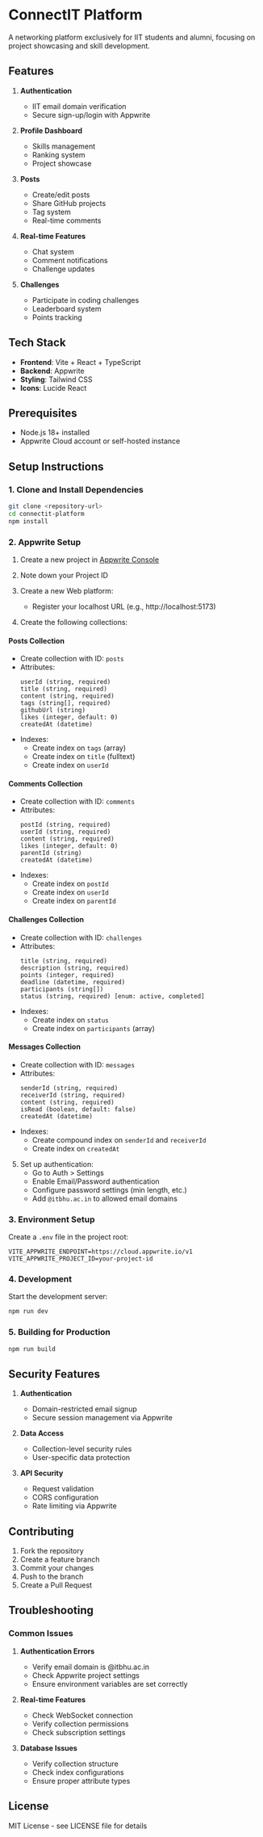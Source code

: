 # ConnectIT Platform

A networking platform exclusively for IIT students and alumni, focusing on project showcasing and skill development.

## Features

1. **Authentication**
   - IIT email domain verification
   - Secure sign-up/login with Appwrite

2. **Profile Dashboard**
   - Skills management
   - Ranking system
   - Project showcase

3. **Posts**
   - Create/edit posts
   - Share GitHub projects
   - Tag system
   - Real-time comments

4. **Real-time Features**
   - Chat system
   - Comment notifications
   - Challenge updates

5. **Challenges**
   - Participate in coding challenges
   - Leaderboard system
   - Points tracking

## Tech Stack

- **Frontend**: Vite + React + TypeScript
- **Backend**: Appwrite
- **Styling**: Tailwind CSS
- **Icons**: Lucide React

## Prerequisites

- Node.js 18+ installed
- Appwrite Cloud account or self-hosted instance

## Setup Instructions

### 1. Clone and Install Dependencies

```bash
git clone <repository-url>
cd connectit-platform
npm install
```

### 2. Appwrite Setup

1. Create a new project in [Appwrite Console](https://cloud.appwrite.io)
2. Note down your Project ID
3. Create a new Web platform:
   - Register your localhost URL (e.g., http://localhost:5173)

4. Create the following collections:

#### Posts Collection
- Create collection with ID: `posts`
- Attributes:
  ```
  userId (string, required)
  title (string, required)
  content (string, required)
  tags (string[], required)
  githubUrl (string)
  likes (integer, default: 0)
  createdAt (datetime)
  ```
- Indexes:
  - Create index on `tags` (array)
  - Create index on `title` (fulltext)
  - Create index on `userId`

#### Comments Collection
- Create collection with ID: `comments`
- Attributes:
  ```
  postId (string, required)
  userId (string, required)
  content (string, required)
  likes (integer, default: 0)
  parentId (string)
  createdAt (datetime)
  ```
- Indexes:
  - Create index on `postId`
  - Create index on `userId`
  - Create index on `parentId`

#### Challenges Collection
- Create collection with ID: `challenges`
- Attributes:
  ```
  title (string, required)
  description (string, required)
  points (integer, required)
  deadline (datetime, required)
  participants (string[])
  status (string, required) [enum: active, completed]
  ```
- Indexes:
  - Create index on `status`
  - Create index on `participants` (array)

#### Messages Collection
- Create collection with ID: `messages`
- Attributes:
  ```
  senderId (string, required)
  receiverId (string, required)
  content (string, required)
  isRead (boolean, default: false)
  createdAt (datetime)
  ```
- Indexes:
  - Create compound index on `senderId` and `receiverId`
  - Create index on `createdAt`

5. Set up authentication:
   - Go to Auth > Settings
   - Enable Email/Password authentication
   - Configure password settings (min length, etc.)
   - Add `@itbhu.ac.in` to allowed email domains

### 3. Environment Setup

Create a `.env` file in the project root:

```env
VITE_APPWRITE_ENDPOINT=https://cloud.appwrite.io/v1
VITE_APPWRITE_PROJECT_ID=your-project-id
```

### 4. Development

Start the development server:

```bash
npm run dev
```

### 5. Building for Production

```bash
npm run build
```

## Security Features

1. **Authentication**
   - Domain-restricted email signup
   - Secure session management via Appwrite

2. **Data Access**
   - Collection-level security rules
   - User-specific data protection

3. **API Security**
   - Request validation
   - CORS configuration
   - Rate limiting via Appwrite

## Contributing

1. Fork the repository
2. Create a feature branch
3. Commit your changes
4. Push to the branch
5. Create a Pull Request

## Troubleshooting

### Common Issues

1. **Authentication Errors**
   - Verify email domain is @itbhu.ac.in
   - Check Appwrite project settings
   - Ensure environment variables are set correctly

2. **Real-time Features**
   - Check WebSocket connection
   - Verify collection permissions
   - Check subscription settings

3. **Database Issues**
   - Verify collection structure
   - Check index configurations
   - Ensure proper attribute types

## License

MIT License - see LICENSE file for details